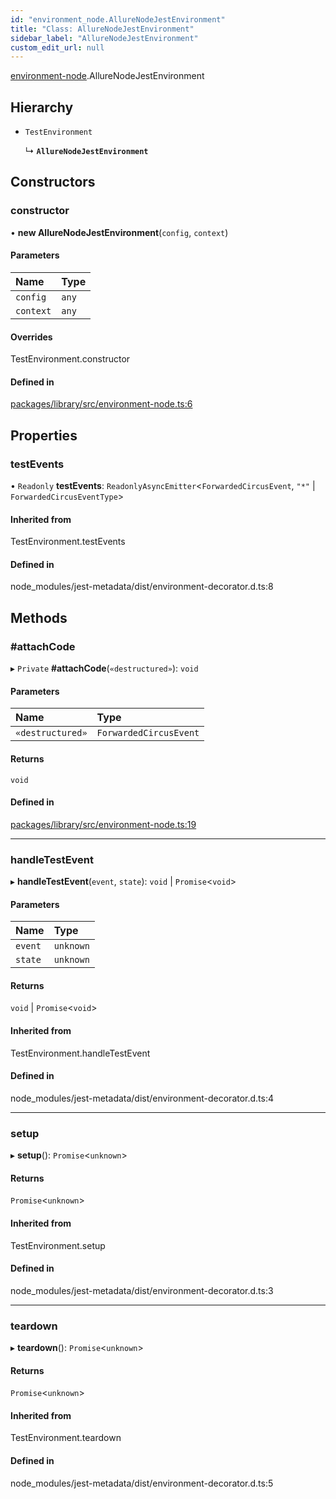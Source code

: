 ```yaml
---
id: "environment_node.AllureNodeJestEnvironment"
title: "Class: AllureNodeJestEnvironment"
sidebar_label: "AllureNodeJestEnvironment"
custom_edit_url: null
---
```


[environment-node](../modules/environment_node.md).AllureNodeJestEnvironment

## Hierarchy

- `TestEnvironment`

  ↳ **`AllureNodeJestEnvironment`**

## Constructors

### constructor

• **new AllureNodeJestEnvironment**(`config`, `context`)

#### Parameters

| Name | Type |
| :------ | :------ |
| `config` | `any` |
| `context` | `any` |

#### Overrides

TestEnvironment.constructor

#### Defined in

[packages/library/src/environment-node.ts:6](https://github.com/wix-incubator/jest-allure2-reporter/blob/2712229/packages/library/src/environment-node.ts#L6)

## Properties

### testEvents

• `Readonly` **testEvents**: `ReadonlyAsyncEmitter`<`ForwardedCircusEvent`, ``"*"`` \| `ForwardedCircusEventType`\>

#### Inherited from

TestEnvironment.testEvents

#### Defined in

node_modules/jest-metadata/dist/environment-decorator.d.ts:8

## Methods

### #attachCode

▸ `Private` **#attachCode**(`«destructured»`): `void`

#### Parameters

| Name | Type |
| :------ | :------ |
| `«destructured»` | `ForwardedCircusEvent` |

#### Returns

`void`

#### Defined in

[packages/library/src/environment-node.ts:19](https://github.com/wix-incubator/jest-allure2-reporter/blob/2712229/packages/library/src/environment-node.ts#L19)

___

### handleTestEvent

▸ **handleTestEvent**(`event`, `state`): `void` \| `Promise`<`void`\>

#### Parameters

| Name | Type |
| :------ | :------ |
| `event` | `unknown` |
| `state` | `unknown` |

#### Returns

`void` \| `Promise`<`void`\>

#### Inherited from

TestEnvironment.handleTestEvent

#### Defined in

node_modules/jest-metadata/dist/environment-decorator.d.ts:4

___

### setup

▸ **setup**(): `Promise`<`unknown`\>

#### Returns

`Promise`<`unknown`\>

#### Inherited from

TestEnvironment.setup

#### Defined in

node_modules/jest-metadata/dist/environment-decorator.d.ts:3

___

### teardown

▸ **teardown**(): `Promise`<`unknown`\>

#### Returns

`Promise`<`unknown`\>

#### Inherited from

TestEnvironment.teardown

#### Defined in

node_modules/jest-metadata/dist/environment-decorator.d.ts:5
